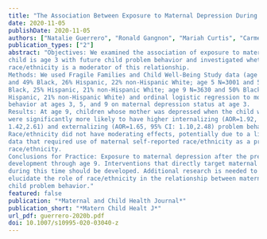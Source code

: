 ```yaml
---
title: "The Association Between Exposure to Maternal Depression During Year 2 of a Child's Life and Future Child Problem Behavior"
date: 2020-11-05
publishDate: 2020-11-05
authors: ["Natalie Guerrero", "Ronald Gangnon", "Mariah Curtis", "Carmen Valdez", "Deb Ehrenthal", "Elizabeth Jacobs"]
publication_types: ["2"]
abstract: "Objectives: We examined the association of exposure to maternal depression when a
child is age 3 with future child problem behavior and investigated whether
race/ethnicity is a moderator of this relationship.
Methods: We used Fragile Families and Child Well-Being Study data (age 3 N=3288
and 49% Black, 26% Hispanic, 22% non-Hispanic White; age 5 N=3001 and 51%
Black, 25% Hispanic, 21% non-Hispanic White; age 9 N=3630 and 50% Black, 25%
Hispanic, 21% non-Hispanic White) and ordinal logistic regression to model problem
behavior at ages 3, 5, and 9 on maternal depression status at age 3.
Results: At age 9, children whose mother was depressed when the child was age 3
were significantly more likely to have higher internalizing (AOR=1.92, 95% CI:
1.42,2.61) and externalizing (AOR=1.65, 95% CI: 1.10,2.48) problem behavior scores.
Race/ethnicity did not have moderating effects, potentially due to a limitation of the
data that required use of maternal self-reported race/ethnicity as a proxy for child
race/ethnicity.
Conclusions for Practice: Exposure to maternal depression after the prenatal and perinatal periods may have a negative association with children’s behavioral
development through age 9. Interventions that directly target maternal depression
during this time should be developed. Additional research is needed to further
elucidate the role of race/ethnicity in the relationship between maternal depression and
child problem behavior."
featured: false
publication: "*Maternal and Child Health Journal*"
publication_short: "*Matern Child Healt J*"
url_pdf: guerrero-2020b.pdf
doi: 10.1007/s10995-020-03040-z
---
```



